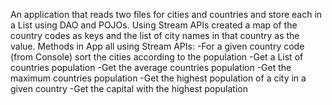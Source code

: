 An application that reads two files for cities and countries and store each in a List using DAO and POJOs.
Using Stream APIs created a map of the country codes as keys and the list of city names in that country as the value.
Methods in App all using Stream APIs:
-For a given country code (from Console) sort the cities according to the population
-Get a List of countries population
-Get the average countries population
-Get the maximum countries population
-Get the highest population of a city in a given country
-Get the capital with the highest population

